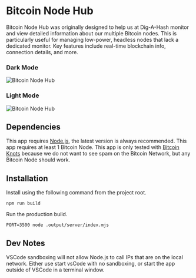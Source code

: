 # Bitcoin Node Hub

Bitcoin Node Hub was originally designed to help us at Dig-A-Hash monitor and view detailed information about our multiple Bitcoin nodes. This is particularly useful for managing low-power, headless nodes that lack a dedicated monitor. Key features include real-time blockchain info, connection details, and more.

### Dark Mode

![Bitcoin Node Hub](https://i.imgur.com/zSm1h5L.png)

### Light Mode

![Bitcoin Node Hub](https://i.imgur.com/RGYGHTY.png)

## Dependencies

This app requires [Node.js](https://nodejs.org/en), the latest version is always recommended. This app requires at least 1 Bitcoin Node. This app is only tested with [Bitcoin Knots](https://bitcoinknots.org/) because we do not want to see spam on the Bitcoin Network, but any Bitcoin Node should work.

## Installation

Install using the following command from the project root.

`npm run build`

Run the production build.

`PORT=3500 node .output/server/index.mjs`

## Dev Notes

VSCode sandboxing will not allow Node.js to call IPs that are on the local network. Either use start vsCode with no sandboxing, or start the app outside of VSCode in a terminal window.
